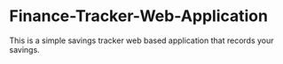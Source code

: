 # Finance-Tracker-Web-Application
This is a simple savings tracker web based application that records your savings.
